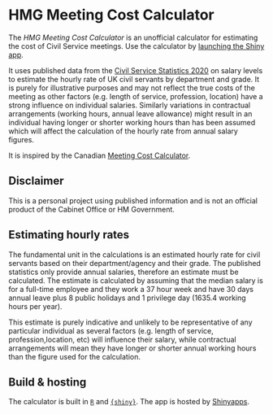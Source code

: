 # HMG Meeting Cost Calculator

The *HMG Meeting Cost Calculator* is an unofficial calculator for estimating the cost of Civil Service meetings. Use the calculator by [launching the Shiny app](https://lapsedgeographer.shinyapps.io/meetingcost/).

It uses published data from the [Civil Service Statistics 2020](https://www.gov.uk/government/statistics/civil-service-statistics-2020) on salary levels to estimate the hourly rate of UK civil servants by department and grade. It is purely for illustrative purposes and may not reflect the true costs of the meeting as other factors (e.g. length of service, profession, location) have a strong influence on individual salaries. Similarly variations in contractual arrangements (working hours, annual leave allowance) might result in an individual having longer or shorter working hours than has been assumed which will affect the calculation of the hourly rate from annual salary figures.

It is inspired by the Canadian [Meeting Cost Calculator](https://meetingcostcalculator.ca).

## Disclaimer
This is a personal project using published information and is not an official product of the Cabinet Office or HM Government.

## Estimating hourly rates
The fundamental unit in the calculations is an estimated hourly rate for civil servants based on their department/agency and their grade. The published statistics only provide annual salaries, therefore an estimate must be calculated. The estimate is calculated by assuming that the median salary is for a full-time employee and they work a 37 hour week and have 30 days annual leave plus 8 public holidays and 1 privilege day (1635.4 working hours per year).

This estimate is purely indicative and unlikely to be representative of any particular individual as several factors (e.g. length of service, profession,location, etc) will influence their salary, while contractual arrangements will mean they have longer or shorter annual working hours than the figure used for the calculation.

## Build & hosting
The calculator is built in [`R`](https://www.r-project.org) and [`{shiny}`](https://shiny.rstudio.com). The app is hosted by [Shinyapps](https://www.shinyapps.io/).

